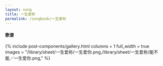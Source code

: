 ```yaml
---
layout: song
title: 一生爱祢
permalink: /songbook/一生爱祢
---
```


#### 歌谱

{% include post-components/gallery.html
    columns = 1
    full_width = true
    images = "/library/sheet/一生爱祢/一生爱你.png,/library/sheet/一生爱祢/能不能／一生爱你.png,"
%}
